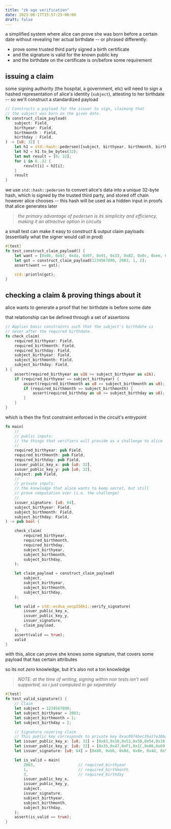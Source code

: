 ```yaml
---
title: "zk age verification"
date: 2023-06-17T15:57:25-06:00
draft: false
---
```


a simplified system where alice can prove she was born before a certain date without revealing her actual birthdate -- or phrased differently:

* prove some trusted third party signed a birth certificate
* and the signature is valid for the known public key
* and the birthdate on the certificate is on/before some requirement

## issuing a claim

some signing authority (the hospital, a government, etc) will need to sign a hashed representation of alice's identity (`subject`), attesting to her birthdate -- so we'll construct a standardized payload

```rust {.codebox}
// Constructs a payload for the issuer to sign, claiming that
// the subject was born on the given date.
fn construct_claim_payload(
    subject: Field,
    birthyear: Field,
    birthmonth : Field,
    birthday : Field,
) -> [u8; 32] {
    let h1 = std::hash::pedersen([subject, birthyear, birthmonth, birthday])[0];
    let h2 = h1.to_be_bytes(32);
    let mut result = [0; 32];
    for i in 0..32 {
        result[i] = h2[i];
    }
    result
}
```

we use `std::hash::pedersen` to convert alice's data into a unique 32-byte hash, which is signed by the trusted third party, and stored off chain however alice chooses -- this hash will be used as a hidden input in proofs that alice generates later

> *the primary advantage of pedersen is its simplicity and efficiency, making it an attractive option in circuits*

a small test can make it easy to construct & output claim payloads (essentially what the signer would call in prod)

```rust {.codebox}
#[test]
fn test_construct_claim_payload() {
    let want = [0x0b, 0xb7, 0xda, 0x0f, 0x91, 0x33, 0x82, 0x0c, 0xee, 0x8a, 0x9c, 0xe7, 0xda, 0x04, 0x1e, 0x22, 0x6a, 0x19, 0x12, 0xbe, 0xb5, 0x2b, 0x96, 0xa1, 0x41, 0x3e, 0xb7, 0x41, 0x15, 0xeb, 0x7a, 0xd7];
    let got = construct_claim_payload(1234567890, 2003, 1, 2);
    assert(want == got);

    std::println(got);
}
```

## checking a claim & proving things about it

alice wants to generate a proof that her birthdate is before some date

that relationship can be defined through a set of assertions

```rust {.codebox}
// Applies basic constraints such that the subject's birthdate is
// never after the required birthdate.
fn check_claim(
    required_birthyear: Field,
    required_birthmonth: Field,
    required_birthday: Field,
    subject_birthyear: Field,
    subject_birthmonth: Field,
    subject_birthday: Field,
) {
    assert(required_birthyear as u16 >= subject_birthyear as u16);
    if (required_birthyear == subject_birthyear) {
        assert(required_birthmonth as u8 >= subject_birthmonth as u8);
        if (required_birthmonth == subject_birthmonth) {
            assert(required_birthday as u8 >= subject_birthday as u8);
        }
    }
}
```


which is then the first constraint enforced in the circuit's entrypoint

```rust {.codebox}
fn main(
    //
    // public inputs:
    // the things that verifiers will provide as a challenge to alice
    //
    required_birthyear: pub Field,
    required_birthmonth: pub Field,
    required_birthday: pub Field,
    issuer_public_key_x: pub [u8; 32],
    issuer_public_key_y: pub [u8; 32],
    subject: pub Field,
    //
    // private inputs:
    // the knowledge that alice wants to keep secret, but still
    // prove computation over (i.e. the challenge)
    //
    issuer_signature: [u8; 64],
    subject_birthyear: Field,
    subject_birthmonth: Field,
    subject_birthday: Field,
) -> pub bool {

    check_claim(
        required_birthyear,
        required_birthmonth,
        required_birthday,
        subject_birthyear,
        subject_birthmonth,
        subject_birthday,
    );

    let claim_payload = construct_claim_payload(
        subject,
        subject_birthyear,
        subject_birthmonth,
        subject_birthday,
    );

    let valid = std::ecdsa_secp256k1::verify_signature(
        issuer_public_key_x,
        issuer_public_key_y,
        issuer_signature,
        claim_payload,
    );
    assert(valid == true);
    valid
}
```

with this, alice can prove she knows some signature, that covers some payload that has certain attributes

so its not *zero* knowledge, but it's also not a ton knowledge

> *NOTE: at the time of writing, signing within noir tests isn't well supported, so i just computed in go separately*

```rust {.codebox}
#[test]
fn test_valid_signature() {
    // Claim
    let subject = 1234567890;
    let subject_birthyear = 2003; 
    let subject_birthmonth = 1;
    let subject_birthday = 2;

    // Signature covering claim
    // This public key corresponds to private key 0xac0974bec39a17e36ba4a6b4d238ff944bacb478cbed5efcae784d7bf4f2ff80 (1st one generated by anvil)
    let issuer_public_key_x: [u8; 32] = [0x83,0x18,0x53,0x5B,0x54,0x10,0x5D,0x4A,0x7A,0xAE,0x60,0xC0,0x8F,0xC4,0x5F,0x96,0x87,0x18,0x1B,0x4F,0xDF,0xC6,0x25,0xBD,0x1A,0x75,0x3F,0xA7,0x39,0x7F,0xED,0x75];
    let issuer_public_key_y: [u8; 32] = [0x35,0x47,0xF1,0x1C,0xA8,0x69,0x66,0x46,0xF2,0xF3,0xAC,0xB0,0x8E,0x31,0x01,0x6A,0xFA,0xC2,0x3E,0x63,0x0C,0x5D,0x11,0xF5,0x9F,0x61,0xFE,0xF5,0x7B,0x0D,0x2A,0xA5];
    let issuer_signature: [u8; 64] = [0x88, 0xbb, 0x8d, 0x8e, 0x4d, 0x5f, 0x7e, 0x0a, 0x85, 0x3b, 0x5e, 0x4c, 0xda, 0xf3, 0x92, 0x24, 0x4d, 0x46, 0xf2, 0x2a, 0xdc, 0x0f, 0x4c, 0x28, 0x52, 0x7a, 0x28, 0xac, 0xf0, 0xa6, 0x2f, 0x3b, 0x1e, 0xf9, 0xfe, 0xbd, 0x3a, 0xde, 0xea, 0xed, 0x27, 0x6a, 0x32, 0x87, 0xe5, 0xdb, 0xf4, 0x32, 0x7a, 0x9c, 0x20, 0xce, 0xed, 0x40, 0x3e, 0xdb, 0xa5, 0x8d, 0xbd, 0xef, 0x01, 0xe6, 0x9b, 0xc6];

    let is_valid = main(
        2003,                   // required_birthyear
        1,                      // required_birthmonth
        3,                      // required_birthday
        issuer_public_key_x,
        issuer_public_key_y,
        subject,
        issuer_signature,
        subject_birthyear,
        subject_birthmonth,
        subject_birthday,
    );
    assert(is_valid == true);
}
```
